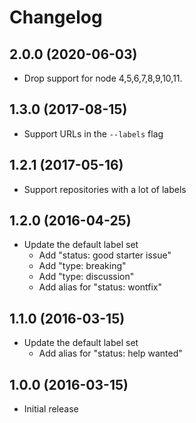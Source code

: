 
# Changelog

## 2.0.0 (2020-06-03)

  * Drop support for node 4,5,6,7,8,9,10,11.

## 1.3.0 (2017-08-15)

  * Support URLs in the `--labels` flag

## 1.2.1 (2017-05-16)

  * Support repositories with a lot of labels

## 1.2.0 (2016-04-25)

  * Update the default label set
    * Add "status: good starter issue"
    * Add "type: breaking"
    * Add "type: discussion"
    * Add alias for "status: wontfix"

## 1.1.0 (2016-03-15)

  * Update the default label set
    * Add alias for "status: help wanted"

## 1.0.0 (2016-03-15)

  * Initial release

